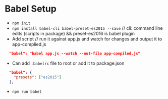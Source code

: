 # Babel Setup

* `npm init`
* `npm install babel-cli babel-preset-es2015 --save` // cli: command line edits (scripts in package) && preset-es2016 is babel plugin
* Add script // run it against app.js and watch for changes and output it to app-complied.js
```json
  "babel": "babel app.js --watch --out-file app-compiled.js"
```
* Can add `.babelrc` file to root or add it to package.json
```json
  "babel": {
    "presets": ["es2015"]
  },
```
* `npm run babel`